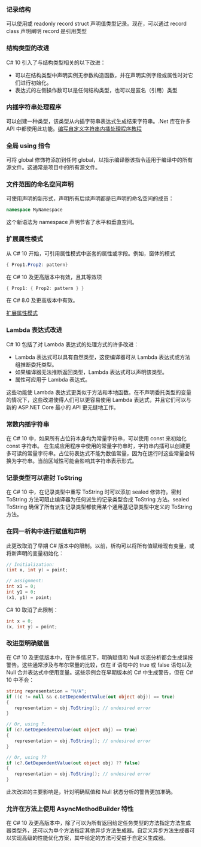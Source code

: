 ### 记录结构

可以使用或 readonly record struct 声明值类型记录。现在，可以通过 record class 声明阐明 record 是引用类型

### 结构类型的改进

C# 10 引入了与结构类型相关的以下改进：

- 可以在结构类型中声明实例无参数构造函数，并在声明实例字段或属性时对它们进行初始化。
- 表达式的左侧操作数可以是任何结构类型，也可以是匿名（引用）类型

### 内插字符串处理程序

可以创建一种类型，该类型从内插字符串表达式生成结果字符串。.Net 库在许多 API 中都使用此功能。[编写自定义字符串内插处理程序教程](https://docs.microsoft.com/zh-cn/dotnet/csharp/whats-new/tutorials/interpolated-string-handler)

### 全局 using 指令

可将 global 修饰符添加到任何 global，以指示编译器该指令适用于编译中的所有源文件。这通常是项目中的所有源文件。

### 文件范围的命名空间声明

可使用声明的新形式，声明所有后续声明都是已声明的命名空间的成员：

~~~ c#
namespace MyNamespace
~~~

这个新语法为 namespace 声明节省了水平和垂直空间。

### 扩展属性模式

从 C# 10 开始，可引用属性模式中嵌套的属性或字段。例如，窗体的模式

~~~ c#
{ Prop1.Prop2: pattern}
~~~

在 C# 10 及更高版本中有效，且其等效项

~~~ c#
{ Prop1: { Prop2: pattern } }
~~~

在 C# 8.0 及更高版本中有效。

[扩展属性模式](https://docs.microsoft.com/zh-cn/dotnet/csharp/language-reference/proposals/csharp-10.0/extended-property-patterns)

### Lambda 表达式改进

C# 10 包括了对 Lambda 表达式的处理方式的许多改进：

- Lambda 表达式可以具有自然类型，这使编译器可从 Lambda 表达式或方法组推断委托类型。
- 如果编译器无法推断返回类型，Lambda 表达式可以声明该类型。
- 属性可应用于 Lambda 表达式。

这些功能使 Lambda 表达式更类似于方法和本地函数。在不声明委托类型的变量的情况下，这些改进使得人们可以更容易使用 Lambda 表达式，并且它们可以与新的 ASP.NET Core 最小的 API 更无缝地工作。

### 常数内插字符串

在 C# 10 中，如果所有占位符本身均为常量字符串，可以使用 const 来初始化 const 字符串。 在生成应用程序中使用的常量字符串时，字符串内插可以创建更多可读的常量字符串。占位符表达式不能为数值常量，因为在运行时这些常量会转换为字符串。当前区域性可能会影响其字符串表示形式。

### 记录类型可以密封 ToString

在 C# 10 中，在记录类型中重写 ToString 时可以添加 sealed 修饰符。密封 ToString 方法可阻止编译器为任何派生的记录类型合成 ToString 方法。sealed ToString 确保了所有派生记录类型都使用某个通用基记录类型中定义的 ToString 方法。

### 在同一析构中进行赋值和声明

此更改取消了早期 C# 版本中的限制。以前，析构可以将所有值赋给现有变量，或将新声明的变量初始化：

~~~c#
// Initialization:
(int x, int y) = point;

// assignment:
int x1 = 0;
int y1 = 0;
(x1, y1) = point;
~~~

C# 10 取消了此限制：

~~~c#
int x = 0;
(x, int y) = point;
~~~

### 改进型明确赋值

在 C# 10 及更低版本中，在许多情况下，明确赋值和 Null 状态分析都会生成误报警告。这些通常涉及与布尔常量的比较，仅在 if 语句中的 true 或 false 语句以及 Null 合并表达式中使用变量。这些示例会在早期版本的 C# 中生成警告，但在 C# 10 中不会：

~~~c#
string representation = "N/A";
if ((c != null && c.GetDependentValue(out object obj)) == true)
{
   representation = obj.ToString(); // undesired error
}

// Or, using ?.
if (c?.GetDependentValue(out object obj) == true)
{
   representation = obj.ToString(); // undesired error
}

// Or, using ??
if (c?.GetDependentValue(out object obj) ?? false)
{
   representation = obj.ToString(); // undesired error
}
~~~

此次改进的主要影响是，针对明确赋值和 Null 状态分析的警告更加准确。

### 允许在方法上使用 AsyncMethodBuilder 特性

在 C# 10 及更高版本中，除了可以为所有返回给定任务类型的方法指定方法生成器类型外，还可以为单个方法指定其他异步方法生成器。自定义异步方法生成器可以实现高级的性能优化方案，其中给定的方法可受益于自定义生成器。

